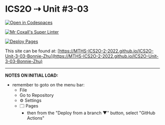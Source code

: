 # ICS2O ⇢ Unit #3-03

[![Open in Codespaces](https://classroom.github.com/assets/launch-codespace-7f7980b617ed060a017424585567c406b6ee15c891e84e1186181d67ecf80aa0.svg)](https://classroom.github.com/open-in-codespaces?assignment_repo_id=10828826)

[![Mr Coxall's Super Linter](https://github.com/MTHS-ICS2O-2-2022/ICS2O-Unit-3-03-Bonnie-Zhu/workflows/Mr%20Coxall's%20Super%20Linter/badge.svg)](https://github.com/MTHS-ICS2O-2-2022/ICS2O-Unit-3-03-Bonnie-Zhu/actions)

[![Deploy Pages](https://github.com/MTHS-ICS2O-2-2022/ICS2O-Unit-3-03-Bonnie-Zhu/workflows/Deploy%20Pages/badge.svg)](https://github.com/MTHS-ICS2O-2-2022/ICS2O-Unit-3-03-Bonnie-Zhu/actions)

This site can be found at: [https://MTHS-ICS2O-2-2022.github.io/ICS2O-Unit-3-03-Bonnie-Zhu](https://MTHS-ICS2O-2-2022.github.io/ICS2O-Unit-3-03-Bonnie-Zhu)

---

**NOTES ON INITIAL LOAD:**
- remember to goto on the menu bar:
  - File
  - Go to Repository
  - ⚙ Settings
  - 🗔 Pages
    - then from the "Deploy from a branch ▼" button, select "GitHub Actions"
